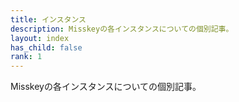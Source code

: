 ```yaml
---
title: インスタンス
description: Misskeyの各インスタンスについての個別記事。
layout: index
has_child: false
rank: 1
---
```

Misskeyの各インスタンスについての個別記事。